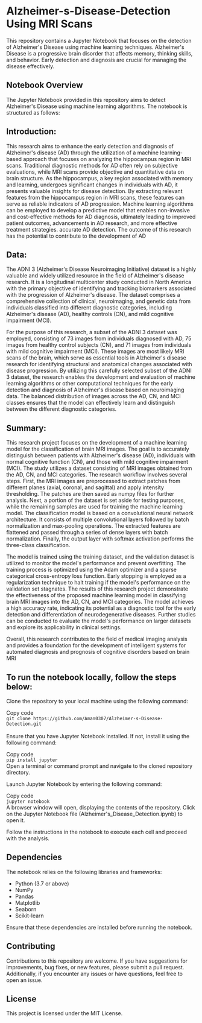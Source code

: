 # Alzheimer-s-Disease-Detection Using MRI Scans

This repository contains a Jupyter Notebook that focuses on the detection of Alzheimer's Disease using machine learning techniques. Alzheimer's Disease is a progressive brain disorder that affects memory, thinking skills, and behavior. Early detection and diagnosis are crucial for managing the disease effectively.

## Notebook Overview
The Jupyter Notebook provided in this repository aims to detect Alzheimer's Disease using machine learning algorithms. The notebook is structured as follows:

## Introduction: 

This research aims to enhance the early detection and diagnosis of Alzheimer's disease (AD) through the utilization of a machine learning-based approach that focuses on analyzing the hippocampus region in MRI scans. Traditional diagnostic methods for AD often rely on subjective evaluations, while MRI scans provide objective and quantitative data on brain structure. As the hippocampus, a key region associated with memory and learning, undergoes significant changes in individuals with AD, it presents valuable insights for disease detection. By extracting relevant features from the hippocampus region in MRI scans, these features can serve as reliable indicators of AD progression. Machine learning algorithms can be employed to develop a predictive model that enables non-invasive and cost-effective methods for AD diagnosis, ultimately leading to improved patient outcomes, advancements in AD research, and more effective treatment strategies. accurate AD detection. The outcome of this research has the potential to contribute to the development of AD

## Data: 

The ADNI 3 (Alzheimer's Disease Neuroimaging Initiative) dataset is a highly valuable and widely utilized resource in the field of Alzheimer's disease research. It is a longitudinal multicenter study conducted in North America with the primary objective of identifying and tracking biomarkers associated with the progression of Alzheimer's disease. The dataset comprises a comprehensive collection of clinical, neuroimaging, and genetic data from individuals classified into different diagnostic categories, including Alzheimer's disease (AD), healthy controls (CN), and mild cognitive impairment (MCI).
                                                                               
For the purpose of this research, a subset of the ADNI 3 dataset was employed, consisting of 73 images from individuals diagnosed with AD, 75 images from healthy control subjects (CN), and 71 images from individuals with mild cognitive impairment (MCI). These images are most likely MRI scans of the brain, which serve as essential tools in Alzheimer's disease research for identifying structural and  anatomical changes associated with disease progression. By utilizing this carefully selected subset of the ADNI 3 dataset, the research enables the development and evaluation of machine learning algorithms or other computational techniques for the early detection and diagnosis of Alzheimer's disease based on neuroimaging data. The balanced distribution of images across the AD, CN, and MCI classes ensures that the model can effectively learn and distinguish between the different diagnostic categories.


## Summary: 

This research project focuses on the development of a machine learning model for the classification of brain MRI images. The goal is to accurately distinguish between patients with Alzheimer's disease (AD), individuals with normal cognitive function (CN), and those with mild cognitive impairment (MCI). The study utilizes a dataset consisting of MRI images obtained from the AD, CN, and MCI categories. The research workflow involves several steps. First, the MRI images are preprocessed to extract patches from different planes (axial, coronal, and sagittal) and apply intensity thresholding. The patches are then saved as numpy files for further analysis. Next, a portion of the dataset is set aside for testing purposes, while the remaining samples are used for training the machine learning model.  The classification model is based on a convolutional neural network architecture. It consists of multiple convolutional layers followed by batch normalization and max-pooling operations. The extracted features are flattened and passed through a series of dense layers with batch normalization. Finally, the output layer with softmax activation performs the three-class classification.

The model is trained using the training dataset, and the validation dataset is utilized to monitor the model's performance and prevent overfitting. The training process is optimized using the Adam optimizer and a sparse categorical cross-entropy loss function. Early stopping is employed as a regularization technique to halt training if the model's performance on the validation set stagnates. The results of this research project demonstrate the effectiveness of the proposed machine learning model in classifying brain MRI images into the AD, CN, and MCI categories. The model achieves a high accuracy rate, indicating its potential as a diagnostic tool for the early detection and differentiation of neurodegenerative diseases. Further studies can be conducted to evaluate the model's performance on larger datasets and explore its applicability in clinical settings.

Overall, this research contributes to the field of medical imaging analysis and provides a foundation for the development of intelligent systems for automated diagnosis and prognosis of cognitive disorders based on brain MRI 



## To run the notebook locally, follow the steps below:

Clone the repository to your local machine using the following command:


Copy code  <br />
```git clone https://github.com/Aman0307/Alzheimer-s-Disease-Detection.git```  <br />
 <br />
Ensure that you have Jupyter Notebook installed. If not, install it using the following command:

Copy code  <br />
```pip install jupyter```  <br />
Open a terminal or command prompt and navigate to the cloned repository directory.  <br />

Launch Jupyter Notebook by entering the following command:

Copy code  <br />
```jupyter notebook```  <br />
A browser window will open, displaying the contents of the repository. Click on the Jupyter Notebook file (Alzheimer's_Disease_Detection.ipynb) to open it.  <br />

Follow the instructions in the notebook to execute each cell and proceed with the analysis.

## Dependencies
The notebook relies on the following libraries and frameworks:

* Python (3.7 or above)
* NumPy
* Pandas
* Matplotlib
* Seaborn
* Scikit-learn

Ensure that these dependencies are installed before running the notebook.


## Contributing
Contributions to this repository are welcome. If you have suggestions for improvements, bug fixes, or new features, please submit a pull request. Additionally, if you encounter any issues or have questions, feel free to open an issue.

## License
This project is licensed under the MIT License.
